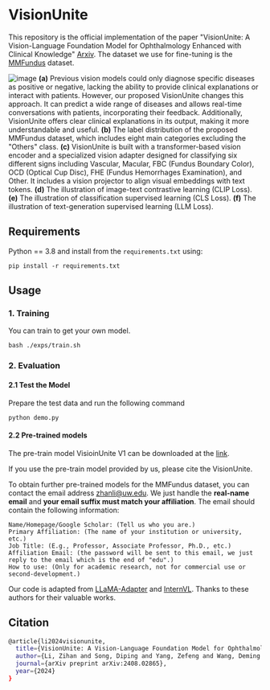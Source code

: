 # VisionUnite
This repository is the official implementation of the paper "VisionUnite: A Vision-Language Foundation Model for Ophthalmology Enhanced with Clinical Knowledge" [Arxiv](https://arxiv.org/abs/2408.02865). The dataset we use for fine-tuning is the [MMFundus](https://github.com/HUANGLIZI/MMFundus) dataset.

![image](https://github.com/HUANGLIZI/VisionUnite/blob/main/VisionUnite_Manuscript.jpg)
**(a)** Previous vision models could only diagnose specific diseases as positive or negative, lacking the ability to provide clinical explanations or interact with patients. However, our proposed VisionUnite changes this approach. It can predict a wide range of diseases and allows real-time conversations with patients, incorporating their feedback. Additionally, VisionUnite offers clear clinical explanations in its output, making it more understandable and useful. **(b)** The label distribution of the proposed MMFundus dataset, which includes eight main categories excluding the "Others" class. **(c)** VisionUnite is built with a transformer-based vision encoder and a specialized vision adapter designed for classifying six different signs including Vascular, Macular, FBC (Fundus Boundary Color), OCD (Optical Cup Disc), FHE (Fundus Hemorrhages Examination), and Other. It includes a vision projector to align visual embeddings with text tokens. **(d)** The illustration of image-text contrastive learning (CLIP Loss). **(e)** The illustration of classification supervised learning (CLS Loss). **(f)** The illustration of text-generation supervised learning (LLM Loss).

## Requirements
Python == 3.8 and install from the ```requirements.txt``` using:
```angular2html
pip install -r requirements.txt
```

## Usage

### 1. Training

You can train to get your own model.

```angular2html
bash ./exps/train.sh
```

### 2. Evaluation

#### 2.1 Test the Model

Prepare the test data and run the following command
```angular2html
python demo.py
```

#### 2.2 Pre-trained models
The pre-train model VisioinUnite V1 can be downloaded at the [link](https://uillinoisedu-my.sharepoint.com/:u:/g/personal/zl111_illinois_edu/Edr7x0BKfQZJmv5nQA50VZEBbKvyVuiQw3MKoGx4Y93DMg?e=eVFIWn). 

If you use the pre-train model provided by us, please cite the VisionUnite.

To obtain further pre-trained models for the MMFundus dataset, you can contact the email address zhanli@uw.edu. We just handle the **real-name email** and **your email suffix must match your affiliation**. The email should contain the following information:
```angular2html
Name/Homepage/Google Scholar: (Tell us who you are.)
Primary Affiliation: (The name of your institution or university, etc.)
Job Title: (E.g., Professor, Associate Professor, Ph.D., etc.)
Affiliation Email: (the password will be sent to this email, we just reply to the email which is the end of "edu".)
How to use: (Only for academic research, not for commercial use or second-development.)
```

Our code is adapted from [LLaMA-Adapter](https://github.com/OpenGVLab/LLaMA-Adapter) and [InternVL](https://github.com/OpenGVLab/InternVL). Thanks to these authors for their valuable works.

## Citation

```bash
@article{li2024visionunite,
  title={VisionUnite: A Vision-Language Foundation Model for Ophthalmology Enhanced with Clinical Knowledge},
  author={Li, Zihan and Song, Diping and Yang, Zefeng and Wang, Deming and Li, Fei and Zhang, Xiulan and Kinahan, Paul E and Qiao, Yu},
  journal={arXiv preprint arXiv:2408.02865},
  year={2024}
}
```
